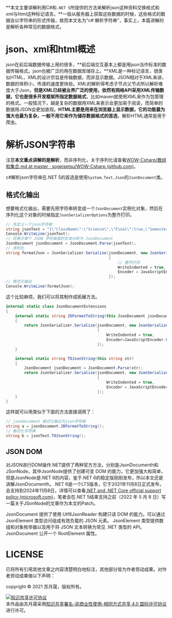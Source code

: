 **本文主要讲解利用C#和`.NET 5`所提供的方法来解析json这种资料交换格式和xml与html这种标记语言。**一般从服务器上获取这些数据的时候，这些格式的数据会以字符串的形式传输，故而本文名为“c# 解析字符串”，事实上，本篇讲解的是解析各种常见的数据格式。

# json、xml和html概述

json在前后端数据传输上用的很多，**前后端交互基本上都是用json当作标准的数据传输格式。json也被广泛的用在数据库储存上。**XML是一种标记语言，很类似HTML，XML的设计宗旨是传输数据，而非显示数据。JSON相对于XML来讲，数据的体积小，传递的速度更快些。XML的解析得考虑子节点父节点所以解析难度大于Json，**但是XML已经被业界广泛的使用，依然有网络API采用XML传输数据，它也是很多开发框架所指定数据格式**，比如maven就使用XML来作为包管理的格式。一般情况下，越是复杂的数据用XML来表示会更加易于阅读，而简单的数据用JSON会更加直观。**HTML主要是用来在浏览器上显示数据，它的功能最为强大也最为复杂，一般不用它来作为储存数据格式的首选**，解析HTML通常是用于爬虫。

# 解析JSON字符串

注意**本文重点讲解的是解析**，而非序列化，关于序列化请查看[WOW-Csharp/数组和集合.md at master · sogeisetsu/WOW-Csharp (github.com)](https://github.com/sogeisetsu/WOW-Csharp/blob/master/数组和集合.md#json序列化和反序列化)。

c#解析json字符串在.NET 5的首选是使用`System.Text.Json`的`JsonDocument`类。

## 格式化输出

想要格式化输出，需要先把字符串转变成一个`JsonDocument`实例化对象，然后在序列化这个对象的时候指定`JsonSerializerOptions`为整齐打印。

```c#
// 先定义一个json字符串
string jsonText = "{\"ClassName\":\"Science\",\"Final\":true,\"Semester\":\"2019-01-01\",\"Students\":[{\"Name\":\"John\",\"Grade\":94.3},{\"Name\":\"James\",\"Grade\":81.0},{\"Name\":\"Julia\",\"Grade\":91.9},{\"Name\":\"Jessica\",\"Grade\":72.4},{\"Name\":\"Johnathan\"}],\"Teacher'sName\":\"Jane\"}";
Console.WriteLine(jsonText);
// 将表示单个 JSON 字符串值的文本分析为 JsonDocument
JsonDocument jsonDocument = JsonDocument.Parse(jsonText);
// 序列化
string formatJson = JsonSerializer.Serialize(jsonDocument, new JsonSerializerOptions()
                                             {
                                                 // 整齐打印
                                                 WriteIndented = true,
                                                 Encoder = JavaScriptEncoder.Create(UnicodeRanges.All)
                                             });
// 格式化输出
Console.WriteLine(formatJson);
```

这个比较麻烦，我们可以将其制作成拓展方法。

```c#
internal static class JsonDocumentExtensions
{
    internal static string JDFormatToString(this JsonDocument jsonDocument)
    {
        return JsonSerializer.Serialize(jsonDocument, new JsonSerializerOptions()
                                        {
                                            WriteIndented = true,
                                            Encoder=JavaScriptEncoder.Create(UnicodeRanges.All)
                                        });
    }

    internal static string TOJsonString(this string str)
    {
        JsonDocument jsonDocument = JsonDocument.Parse(str);
        return JsonSerializer.Serialize(jsonDocument, new JsonSerializerOptions()
                                        {
                                            WriteIndented = true,
                                            Encoder = JavaScriptEncoder.Create(UnicodeRanges.All)
                                        });
    }
}

```

这样就可以用类似于下面的方法直接调用了：

```c#
// jsondocument 格式化输出为json字符串
string a = jsonDocument.JDFormatToString();
// 格式化字符串
string b = jsonText.TOJsonString();
```

## JSON DOM

对JSON进行DOM操作.NET提供了两种官方方法，分别是JsonDocumenth和JSonNode，其中JsonNode提供了创建可变 DOM 的能力，它更加强大和简单，但是JsonNode是.NET 6的内容，鉴于.NET 6的稳定版刚刚发布，所以本文还是讲解JsonDocumenth。.NET 6是一个LTS版本，它于2021年11月8日正式发布，会支持到2024年11月8日，详情可以查看[.NET and .NET Core official support policy (microsoft.com)](https://dotnet.microsoft.com/platform/support/policy/dotnet-core#cadence)，笔者会在.NET 5结束支持之前（2022 年 5 月 8 日）写一篇关于JSonNode的文章作为本文的Patch。

JsonDocument 提供了使用 Utf8JsonReader 构建只读 DOM 的能力。可以通过 JsonElement 类型访问组成有效负载的 JSON 元素。 JsonElement 类型提供数组和对象枚举器以及用于将 JSON 文本转换为常见 .NET 类型的 API。 JsonDocument 公开一个 RootElement 属性。

# LICENSE

已将所有引用其他文章之内容清楚明白地标注，其他部分皆为作者劳动成果。对作者劳动成果做以下声明：

copyright © 2021 苏月晟，版权所有。

<a rel="license" href="http://creativecommons.org/licenses/by-nc-sa/4.0/"><img alt="知识共享许可协议" style="border-width:0" src="https://i.creativecommons.org/l/by-nc-sa/4.0/88x31.png" /></a><br />本<span xmlns:dct="http://purl.org/dc/terms/" href="http://purl.org/dc/dcmitype/Text" rel="dct:type">作品</span>由<span xmlns:cc="http://creativecommons.org/ns#" property="cc:attributionName">苏月晟</span>采用<a rel="license" href="http://creativecommons.org/licenses/by-nc-sa/4.0/">知识共享署名-非商业性使用-相同方式共享 4.0 国际许可协议</a>进行许可。

